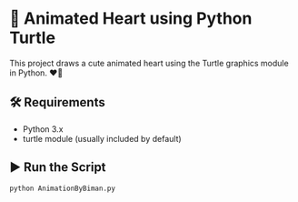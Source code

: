 # 💖 Animated Heart using Python Turtle

This project draws a cute animated heart using the Turtle graphics module in Python. ❤️🐢

## 🛠 Requirements
- Python 3.x
- turtle module (usually included by default)

## ▶ Run the Script
```bash
python AnimationByBiman.py




